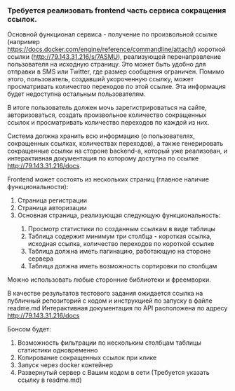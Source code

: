 ### Требуется реализовать frontend часть сервиса сокращения ссылок.

Основной функционал сервиса - получение по произвольной ссылке (например https://docs.docker.com/engine/reference/commandline/attach/) короткой ссылки (http://79.143.31.216/s/7ASMU), реализующей перенаправление пользователя на исходную страницу. Это может быть удобно для отправки в SMS или Twitter, где размер сообщения ограничен. Помимо этого, пользователь, создавший укороченную ссылку, может просматривать количество переходов по этой ссылке. Эта информация будет недоступна остальным пользователям.

В итоге пользователь должен мочь зарегистрироваться на сайте, авторизоваться, создать произвольное количество сокращенных ссылок и просматривать количество переходов по каждой из них. 

Система должна хранить всю информацию (о пользователях, сокращенных ссылках, количествах переходов), а также генерировать сокращенные ссылки на стороне backend-а, который уже реализован, и интерактивная документация по которому доступна по ссылке http://79.143.31.216/docs.

Frontend может состоять из нескольких страниц (главное наличие функциональности):
<ol>
<li>Страница регистрации</li>
<li>Страница авторизации</li>
<li>Основная страница, реализующая следующую функциональность:</li>
<ol>
<li>Просмотр статистики по созданным ссылкам в виде таблицы</li>
<li>Таблица содержит минимум три столбца - короткая ссылка, исходная ссылка, количество переходов по короткой ссылке</li>
<li>Таблица должна иметь пагинацию, работающую на стороне сервера</li>
<li>Таблица должна иметь возможность сортировки по столбцам</li>
</ol>
</ol>

Можно использовать любые сторонние библиотеки и фреемворки.

В качестве результатов тестового задания ожидается ссылка на публичный репозиторий с кодом и инструкцией по запуску в файле readme.md
Интерактивная документация по API расположена по адресу http://79.143.31.216/docs

Бонсом будет:
<ol>
<li>Возможность фильтрации по нескольким столбцам таблицы статистики одновременно</li>
<li>Копирование сокращенных ссылок при клике</li>
<li>Запуск через docker контейнер</li>
<li>Развернутый сервер с Вашим кодом в сети (Требуется указать ссылку в readme.md)</li>
</ol>